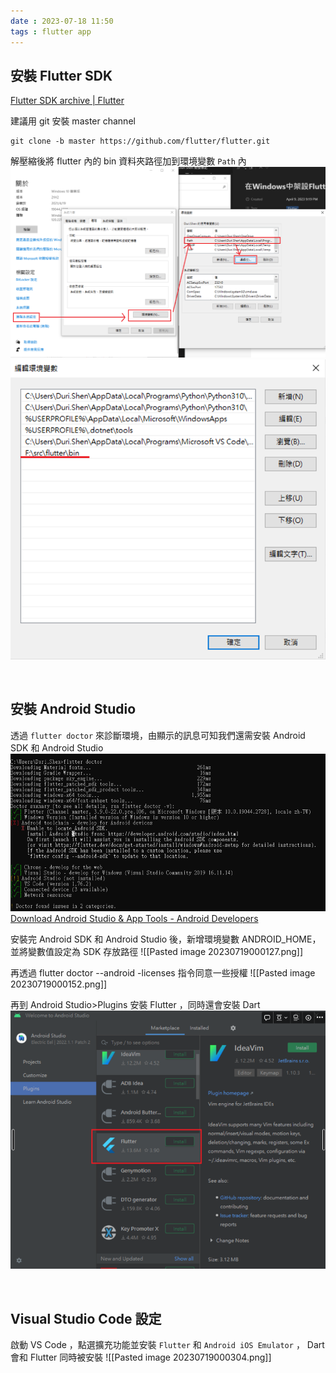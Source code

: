 ```yaml
---
date : 2023-07-18 11:50
tags : flutter app
---
```


## 安裝 Flutter SDK

[Flutter SDK archive | Flutter](https://docs.flutter.dev/release/archive?tab=windows#windows)

建議用 git 安裝 master channel
```
git clone -b master https://github.com/flutter/flutter.git
```

解壓縮後將 flutter 內的 bin 資料夾路徑加到環境變數 `Path` 內
![Pasted image 20230718235838](https://raw.githubusercontent.com/agin0634/DuriShen_DevNote/main/Archives/Images/Pasted%20image%2020230718235838.png?token=AGFDTPZPFHKLRHLIJKTGNQTEXF336)
![Pasted image 2023071823585f4](https://raw.githubusercontent.com/agin0634/DuriShen_DevNote/main/Archives/Images/Pasted%20image%202023071823585f4.png?token=AGFDTP53DM55EY52EUBC5DLEXF4JM)

<br>

## 安裝 Android Studio

透過 `flutter doctor` 來診斷環境，由顯示的訊息可知我們還需安裝 Android SDK 和 Android Studio
![Pasted image 20230719000020](https://raw.githubusercontent.com/agin0634/DuriShen_DevNote/main/Archives/Images/Pasted%20image%2020230719000020.png?token=AGFDTP2DYTMKBP52RWUD5U3EXF4KW)
[Download Android Studio & App Tools - Android Developers](https://developer.android.com/studio?gclid=Cj0KCQiAjJOQBhCkARIsAEKMtO3zEhdK4_I0CEZic3UH4dl-9gVXuHFR9dCl3TOHKjmv3xWLU3UxfhYaApfAEALw_wcB&gclsrc=aw.ds)

安裝完 Android SDK 和 Android Studio 後，新增環境變數 ANDROID_HOME，並將變數值設定為 SDK 存放路徑
![[Pasted image 20230719000127.png]]

再透過 flutter doctor --android -licenses 指令同意一些授權
![[Pasted image 20230719000152.png]]

再到 Android Studio>Plugins 安裝 Flutter ，同時還會安裝 Dart
![Pasted image 20230719000217](https://raw.githubusercontent.com/agin0634/DuriShen_DevNote/main/Archives/ImagesPasted%20image%2020230719000217.png?token=AGFDTP77YSW2HULXILYQF73EXF22C)

<br>

## Visual Studio Code 設定
啟動 VS Code ，點選擴充功能並安裝 `Flutter` 和 `Android iOS Emulator` ， Dart 會和 Flutter 同時被安裝
![[Pasted image 20230719000304.png]]